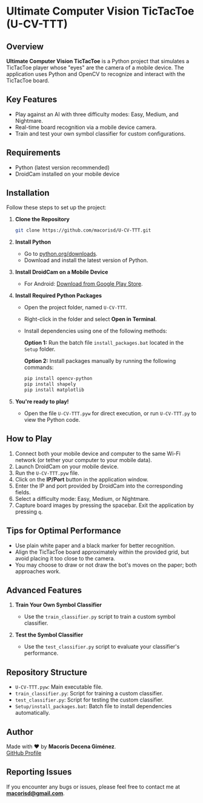 # Ultimate Computer Vision TicTacToe (U-CV-TTT)

## Overview
**Ultimate Computer Vision TicTacToe** is a Python project that simulates a TicTacToe player whose "eyes" are the camera of a mobile device. The application uses Python and OpenCV to recognize and interact with the TicTacToe board.

## Key Features
- Play against an AI with three difficulty modes: Easy, Medium, and Nightmare.
- Real-time board recognition via a mobile device camera.
- Train and test your own symbol classifier for custom configurations.

## Requirements
- Python (latest version recommended)
- DroidCam installed on your mobile device

## Installation
Follow these steps to set up the project:

1. **Clone the Repository**
   ```bash
   git clone https://github.com/macorisd/U-CV-TTT.git
   ```

2. **Install Python**
   - Go to [python.org/downloads](https://www.python.org/downloads/).
   - Download and install the latest version of Python.

3. **Install DroidCam on a Mobile Device**
   - For Android: [Download from Google Play Store](https://play.google.com/store/apps/details?id=com.dev47apps.droidcam&hl=es&gl=US&pli=1).

4. **Install Required Python Packages**
   - Open the project folder, named `U-CV-TTT`.
   - Right-click in the folder and select **Open in Terminal**.
   - Install dependencies using one of the following methods:

     **Option 1:** Run the batch file `install_packages.bat` located in the `Setup` folder.

     **Option 2:** Install packages manually by running the following commands:
     ```bash
     pip install opencv-python
     pip install shapely
     pip install matplotlib
     ```

5. **You're ready to play!**
   - Open the file `U-CV-TTT.pyw` for direct execution, or run `U-CV-TTT.py` to view the Python code.

## How to Play

1. Connect both your mobile device and computer to the same Wi-Fi network (or tether your computer to your mobile data).
2. Launch DroidCam on your mobile device.
3. Run the `U-CV-TTT.pyw` file.
4. Click on the **IP/Port** button in the application window.
5. Enter the IP and port provided by DroidCam into the corresponding fields.
6. Select a difficulty mode: Easy, Medium, or Nightmare.
7. Capture board images by pressing the spacebar. Exit the application by pressing `q`.

## Tips for Optimal Performance
- Use plain white paper and a black marker for better recognition.
- Align the TicTacToe board approximately within the provided grid, but avoid placing it too close to the camera.
- You may choose to draw or not draw the bot's moves on the paper; both approaches work.

## Advanced Features

1. **Train Your Own Symbol Classifier**
   - Use the `train_classifier.py` script to train a custom symbol classifier.

2. **Test the Symbol Classifier**
   - Use the `test_classifier.py` script to evaluate your classifier's performance.

## Repository Structure
- `U-CV-TTT.pyw`: Main executable file.
- `train_classifier.py`: Script for training a custom classifier.
- `test_classifier.py`: Script for testing the custom classifier.
- `Setup/install_packages.bat`: Batch file to install dependencies automatically.

## Author
Made with ❤️ by **Macorís Decena Giménez**.  
[GitHub Profile](https://github.com/macorisd)

## Reporting Issues
If you encounter any bugs or issues, please feel free to contact me at **macorisd@gmail.com**.